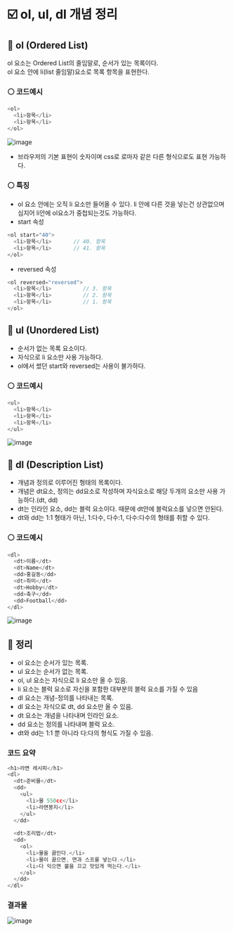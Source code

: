 # ☑️ ol, ul, dl 개념 정리
## 🔴 ol (Ordered List)
ol 요소는 Ordered List의 줄임말로, 순서가 있는 목록이다.   
ol 요소 안에 li(list 줄임말)요소로 목록 항목을 표현한다.
### ⚪ 코드예시
```javascript
<ol>
  <li>항목</li>
  <li>항목</li>
</ol>
```   
![image](https://user-images.githubusercontent.com/61656046/127874691-d3e291e8-736e-4b4a-9afc-815aed12d8aa.png)   
* 브라우저의 기본 표현이 숫자이며 css로 로마자 같은 다른 형식으로도 표현 가능하다.

### ⚪ 특징
* ol 요소 안에는 오직 li 요소만 들어올 수 있다. li 안에 다른 것을 넣는건 상관없으며 심지어 li안에 ol요소가 중첩되는것도 가능하다.
* start 속성
```javascript
<ol start="40">
  <li>항목</li>       // 40. 항목 
  <li>항목</li>       // 41. 항목 
</ol>
```
* reversed 속성
```javascript
<ol reversed="reversed">
  <li>항목</li>          // 3. 항목 
  <li>항목</li>          // 2. 항목 
  <li>항목</li>          // 1. 항목 
</ol>
```
## 🔴 ul (Unordered List)
* 순서가 없는 목록 요소이다.
* 자식으로 li 요소만 사용 가능하다.
* ol에서 썼던 start와 reversed는 사용이 불가하다.
### ⚪ 코드예시
```javascript
<ul>
  <li>항목</li>
  <li>항목</li>
  <li>항목</li>
</ul>
```   
![image](https://user-images.githubusercontent.com/61656046/127875541-9a27be6a-015a-4c83-a0de-015c7935423f.png)   

## 🔴 dl (Description List)
* 개념과 정의로 이루어진 형태의 목록이다.
* 개념은 dt요소, 정의는 dd요소로 작성하며 자식요소로 해당 두개의 요소만 사용 가능하다.(dt, dd)
* dt는 인라인 요소, dd는 블럭 요소이다. 때문에 dt안에 블럭요소를 넣으면 안된다.
* dt와 dd는 1:1 형태가 아닌, 1:다수, 다수:1, 다수:다수의 형태를 취할 수 있다.
### ⚪ 코드예시
```javascript
<dl>
  <dt>이름</dt>
  <dt>Name</dt>
  <dd>홍길동</dd>
  <dt>취미</dt>
  <dt>Hobby</dt>
  <dd>축구</dd>
  <dd>Football</dd>
</dl>
```   
![image](https://user-images.githubusercontent.com/61656046/127876531-bc519602-312a-402d-b03c-25853d11b30c.png)




## 💬 정리
* ol 요소는 순서가 있는 목록.
* ul 요소는 순서가 없는 목록.
* ol, ul 요소는 자식으로 li 요소만 올 수 있음.
* li 요소는 블럭 요소로 자신을 포함한 대부분의 블럭 요소를 가질 수 있음
* dl 요소는 개념-정의를 나타내는 목록.
* dl 요소는 자식으로 dt, dd 요소만 올 수 있음.
* dt 요소는 개념을 나타내며 인라인 요소.
* dd 요소는 정의를 나타내며 블럭 요소.
* dt와 dd는 1:1 뿐 아니라 다:다의 형식도 가질 수 있음.
### 코드 요약
```javascript
<h1>라면 레시피</h1>
<dl>
  <dt>준비물</dt>
  <dd>
    <ul>
      <li>물 550cc</li>
      <li>라면봉지</li>
    </ul>
  </dd>
  
  <dt>조리법</dt>
  <dd>
    <ol>
      <li>물을 끓인다.</li>
      <li>물이 끓으면, 면과 스프를 넣는다.</li>
      <li>다 익으면 불을 끄고 맛있게 먹는다.</li>
    </ol>
  </dd>
</dl>
```
### 결과물
![image](https://user-images.githubusercontent.com/61656046/127874377-3fe77980-a6d8-4f9c-b12c-e323774360f3.png)
